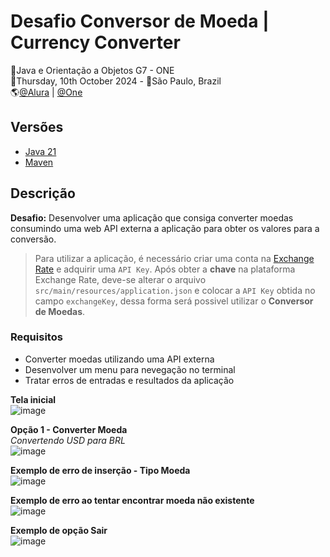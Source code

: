 # Desafio Conversor de Moeda | Currency Converter
🚩Java e Orientação a Objetos G7 - ONE<br>
📅Thursday, 10th October 2024 - 📍São Paulo, Brazil<br>
🌎[@Alura](https://www.alura.com.br/) | [@One](https://www.oracle.com/br/)<br>

## Versões
- [Java 21](https://docs.oracle.com/en/java/javase/21/)
- [Maven](https://maven.apache.org/what-is-maven.html)

## Descrição
**Desafio:** Desenvolver uma aplicação que consiga converter moedas consumindo uma web API externa a aplicação para obter os valores para a conversão.

> Para utilizar a aplicação, é necessário criar uma conta na [Exchange Rate](https://www.exchangerate-api.com/) e adquirir uma `API Key`. Após obter a **chave** na plataforma Exchange Rate, deve-se alterar o arquivo `src/main/resources/application.json` e colocar a `API Key` obtida no campo `exchangeKey`, dessa forma será possivel utilizar o **Conversor de Moedas**.

### Requisitos
- Converter moedas utilizando uma API externa
- Desenvolver um menu para nevegação no terminal
- Tratar erros de entradas e resultados da aplicação

**Tela inicial**<br>
![image](https://github.com/user-attachments/assets/8d9c38a5-10fe-40b7-bb0d-98493c464b24)

**Opção 1 - Converter Moeda**<br>
_Convertendo USD para BRL_<br>
![image](https://github.com/user-attachments/assets/e2defc65-c906-4611-873c-2583b39f5b14)

**Exemplo de erro de inserção - Tipo Moeda**<br>
![image](https://github.com/user-attachments/assets/6403fb92-fb9c-449b-a325-df7002a8bd4c)

**Exemplo de erro ao tentar encontrar moeda não existente**<br>
![image](https://github.com/user-attachments/assets/36ee270c-af7b-4b73-ad29-4205469e692e)

**Exemplo de opção Sair**<br>
![image](https://github.com/user-attachments/assets/5c69c1f0-8b13-48a7-a4d4-6ca0bb3beead)
